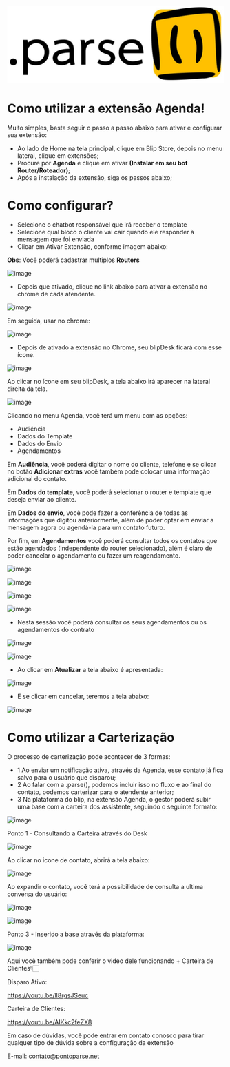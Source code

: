 ![N|Solid](https://raw.githubusercontent.com/Wilkor/img-clonebots/main/logoParseHorizontal.jpeg)


# Como utilizar a extensão Agenda!

Muito simples, basta seguir o passo a passo abaixo para ativar e configurar sua extensão:

 - Ao lado de Home na tela principal, clique em Blip Store, depois no menu lateral, clique em extensões;
 - Procure por **Agenda** e clique em ativar **(Instalar em seu bot Router/Roteador)**;
 - Após a instalação da extensão, siga os passos abaixo;
 
 # Como configurar?
 
  - Selecione o chatbot responsável que irá receber o template
  - Selecione qual bloco o cliente vai cair quando ele responder à mensagem que foi enviada
  - Clicar em Ativar Extensão, conforme imagem abaixo:

 **Obs**: Você poderá cadastrar multiplos **Routers**
 
![image](https://user-images.githubusercontent.com/34819624/209019926-47084adc-83d8-42e0-982a-91409993001c.png)

  
  - Depois que ativado, clique no link abaixo para ativar a extensão no chrome de cada atendente.
  
![image](https://user-images.githubusercontent.com/34819624/209019961-b8f04613-e659-4aad-824d-fc7816af3e9a.png)


   
   Em seguida, usar no chrome:
   
   ![image](https://user-images.githubusercontent.com/34819624/208984825-6bb8e412-70f9-4d92-852b-90510b0ba778.png)


  - Depois de ativado a extensão no Chrome, seu blipDesk ficará com esse ícone.
  
  ![image](https://user-images.githubusercontent.com/34819624/208979059-2e8abae9-c1ae-4d9b-ba2c-4dfea2de5df2.png)

  Ao clicar no ícone em seu blipDesk, a tela abaixo irá aparecer na lateral direita da tela.
  
  ![image](https://user-images.githubusercontent.com/34819624/216693153-4aa0ec30-edbb-43b6-8e95-f20c543d969b.png)


  Clicando no menu Agenda, você terá um menu com as opções:
  
   - Audiência
   - Dados do Template
   - Dados do Envio
   - Agendamentos
  
  
  Em **Audiência**, você poderá digitar o nome do cliente, telefone e se clicar no botão **Adicionar extras** você também pode colocar uma informação adicional do contato.
  
  Em **Dados do template**, você poderá selecionar o router e template que deseja enviar ao cliente.
  
  Em **Dados do envio**, você pode fazer a conferência de todas as informações que digitou anteriormente, além de poder optar em enviar a mensagem agora ou agendá-la para um contato futuro.
  

  Por fim, em **Agendamentos** você poderá consultar todos os contatos que estão agendados (independente do router selecionado), além é claro de poder cancelar o agendamento ou fazer um reagendamento.
  
  ![image](https://user-images.githubusercontent.com/34819624/216693366-477b2a62-8987-4a59-adef-fd89f81ec49d.png)


  
  ![image](https://user-images.githubusercontent.com/34819624/221377276-1ba3d5e4-1245-41f8-96a7-ec6f97f6521c.png)

  
  ![image](https://user-images.githubusercontent.com/34819624/216693587-c38f9dce-de8b-4568-8c2d-b6a70ddc0514.png)
  
  ![image](https://user-images.githubusercontent.com/34819624/216693823-8d81c79f-d9aa-4206-983c-eec5edbfec2b.png)
  
  - Nesta sessão você poderá consultar os seus agendamentos ou os agendamentos do contrato
  
  ![image](https://user-images.githubusercontent.com/34819624/221423041-f089cc83-a087-4afd-9d9f-e62dfb899e73.png)
  
  ![image](https://user-images.githubusercontent.com/34819624/221423133-02c08c80-f760-437e-995d-7d0fb3264812.png)


 - Ao clicar em **Atualizar** a tela abaixo é apresentada:

![image](https://user-images.githubusercontent.com/34819624/221423170-e7004697-6375-461a-9929-206bfd84cc92.png)

- E se clicar em cancelar, teremos a tela abaixo:

![image](https://user-images.githubusercontent.com/34819624/221423246-f6d15eeb-dc3d-4ff2-8b07-7e5d42bd933a.png)

 # Como utilizar a Carterização
 
  O processo de carterização pode acontecer de 3 formas:
  
 - 1 Ao enviar um notificação ativa, através da Agenda, esse contato já fica salvo para o usuário que disparou;
 - 2 Ao falar com a .parse(), podemos incluir isso no fluxo e ao final do contato, podemos carterizar para o atendente anterior;
 - 3 Na plataforma do blip, na extensão Agenda, o gestor poderá subir uma base com a carteira dos assistente, seguindo o seguinte formato:
 
 
 ![image](https://github.com/Wilkor/doc-plugin-agenda/assets/34819624/24506c60-60df-41a8-a99e-05d54e1d23eb)

 
 Ponto 1 - Consultando a Carteira através do Desk
 
 ![image](https://user-images.githubusercontent.com/34819624/236851181-e8f87de7-f728-444a-9639-4c4ef686f748.png)
 
 Ao clicar no icone de contato, abrirá a tela abaixo:

![image](https://user-images.githubusercontent.com/34819624/236853028-9584e9ac-7045-43b2-bc53-edb53917f3bd.png)

 Ao expandir o contato, você terá a possibilidade de consulta a ultima conversa do usuário:
 
 ![image](https://github.com/Wilkor/doc-plugin-agenda/assets/34819624/31a4cf0a-97e4-4a3b-8e88-f609db9c561b)

![image](https://github.com/Wilkor/doc-plugin-agenda/assets/34819624/f28491a9-7e2e-4479-9b02-88fbaea0e3a4)


 Ponto 3 - Inserido a base através da plataforma:
 
![image](https://user-images.githubusercontent.com/34819624/236853376-9bfd5901-c5a0-420a-8c80-ce2b7e838582.png)


 Aqui você também pode conferir o video dele funcionando + Carteira de Clientes👇🏻
 
 Disparo Ativo:
 
 https://youtu.be/ll8rgsJSeuc
 
 Carteira de Clientes:
 
 https://youtu.be/AIKkc2feZX8


 Em caso de dúvidas, você pode entrar em contato conosco para tirar qualquer tipo de dúvida sobre a configuração da extensão
 
 E-mail: contato@pontoparse.net
